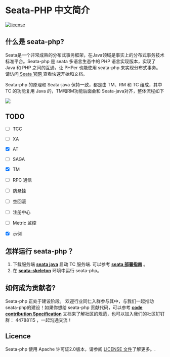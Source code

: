 # Seata-PHP 中文简介


[![license](https://img.shields.io/github/license/seata/seata-php.svg)](https://www.apache.org/licenses/LICENSE-2.0.html)


## 什么是 seata-php?

Seata是一个非常成熟的分布式事务框架，在Java领域是事实上的分布式事务技术标准平台。Seata-php 是 seata 多语言生态中的 PHP 语言实现版本，实现了 Java 和 PHP 之间的互通，让 PHPer 也能使用 seata-php 来实现分布式事务。请访问[ Seata 官网 ](https://seata.io/zh-cn) 查看快速开始和文档。

Seata-php 的原理和 Seata-java 保持一致，都是由 TM、RM 和 TC 组成，其中 TC 的功能复用 Java 的，TM和RM功能后面会和 Seata-java对齐，整体流程如下

![](https://user-images.githubusercontent.com/68344696/145942191-7a2d469f-94c8-4cd2-8c7e-46ad75683636.png)

## TODO

- [ ] TCC
- [ ] XA
- [x] AT
- [ ] SAGA
- [x] TM
- [ ] RPC 通信
- [ ] 防悬挂
- [ ] 空回滚
- [ ] 注册中心
- [ ] Metric 监控
- [x] 示例


## 怎样运行 seata-php？

1. 下载服务端 [**seata java**](https://seata.io/zh-cn/blog/download.html) 启动 TC 服务端. 可以参考 [**seata 部署指南**](https://seata.io/zh-cn/docs/ops/deploy-guide-beginner.html) 。
2. 在 [**seata-skeleton**](https://github.com/PandaLIU-1111/seata-skeleton) 环境中运行 seata-php。


## 如何成为贡献者?

Seata-php 正处于建设阶段。 欢迎行业同仁入群参与其中，与我们一起推动 seata-php的建设！如果你想给 seata-php 贡献代码，可以参考 [**code contribution Specification**](./300.contributing/README.md) 文档来了解社区的规范，也可以加入我们的社区钉钉群： 44788115 ，一起沟通交流！


## Licence

Seata-php 使用 Apache 许可证2.0版本，请参阅 [LICENSE 文件](https://github.com/seata/seata-php/blob/master/LICENSE)了解更多。.
